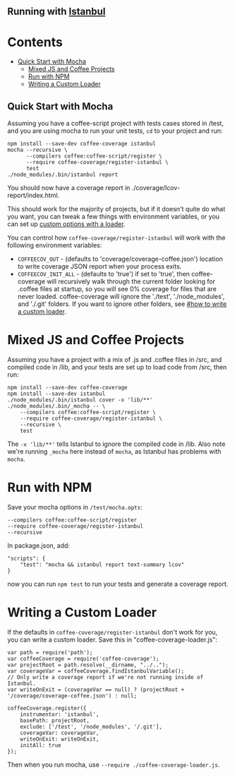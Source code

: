 Running with [Istanbul](https://github.com/gotwarlost/istanbul)
---------------------------------------------------------------

Contents
========

* [Quick Start with Mocha](#quick-start-with-mocha)
  * [Mixed JS and Coffee Projects](#mixed-js-and-coffee-projects)
  * [Run with NPM](#run-with-npm)
  * [Writing a Custom Loader](#writing-a-custom-loader)

Quick Start with Mocha
----------------------

Assuming you have a coffee-script project with tests cases stored in /test, and you are using
mocha to run your unit tests, `cd` to your project and run:

    npm install --save-dev coffee-coverage istanbul
    mocha --recursive \
          --compilers coffee:coffee-script/register \
          --require coffee-coverage/register-istanbul \
          test
    ./node_modules/.bin/istanbul report

You should now have a coverage report in ./coverage/lcov-report/index.html.

This should work for the majority of projects, but if it doesn't quite do what you want, you can
tweak a few things with environment variables, or you can set up
[custom options with a loader](#writing-a-custom-loader).

You can control how `coffee-coverage/register-istanbul` will work with the following environment
variables:

* `COFFEECOV_OUT` - (defaults to 'coverage/coverage-coffee.json') location to write coverage JSON
  report when your process exits.
* `COFFEECOV_INIT_ALL` - (defaults to 'true') if set to 'true', then coffee-coverage will
  recursively walk through the current folder looking for .coffee files at startup, so you will see
  0% coverage for files that are never loaded.  coffee-coverage will ignore the './test',
  './node_modules', and './.git' folders.  If you want to ignore other folders, see
  [#how to write a custom loader](#writing-a-custom-loader).


Mixed JS and Coffee Projects
============================

Assuming you have a project with a mix of .js and .coffee files in /src, and compiled code in /lib,
and your tests are set up to load code from /src, then run:

    npm install --save-dev coffee-coverage
    npm install --save-dev istanbul
    ./node_modules/.bin/istanbul cover -x 'lib/**' ./node_modules/.bin/_mocha -- \
        --compilers coffee:coffee-script/register \
        --require coffee-coverage/register-istanbul \
        --recursive \
        test

The `-x 'lib/**'` tells Istanbul to ignore the compiled code in /lib.  Also note we're running
`_mocha` here instead of `mocha`, as Istanbul has problems with `mocha`.

Run with NPM
============

Save your mocha options in `/test/mocha.opts`:

    --compilers coffee:coffee-script/register
    --require coffee-coverage/register-istanbul
    --recursive

In package.json, add:

    "scripts": {
        "test": "mocha && istanbul report text-summary lcov"
    }

now you can run `npm test` to run your tests and generate a coverage report.

Writing a Custom Loader
=======================

If the defaults in `coffee-coverage/register-istanbul` don't work for you, you can write a custom
loader.  Save this in "coffee-coverage-loader.js":

    var path = require('path');
    var coffeeCoverage = require('coffee-coverage');
    var projectRoot = path.resolve(__dirname, "../..");
    var coverageVar = coffeeCoverage.findIstanbulVariable();
    // Only write a coverage report if we're not running inside of Istanbul.
    var writeOnExit = (coverageVar == null) ? (projectRoot + '/coverage/coverage-coffee.json') : null;

    coffeeCoverage.register({
        instrumentor: 'istanbul',
        basePath: projectRoot,
        exclude: ['/test', '/node_modules', '/.git'],
        coverageVar: coverageVar,
        writeOnExit: writeOnExit,
        initAll: true
    });

Then when you run mocha, use `--require ./coffee-coverage-loader.js`.

